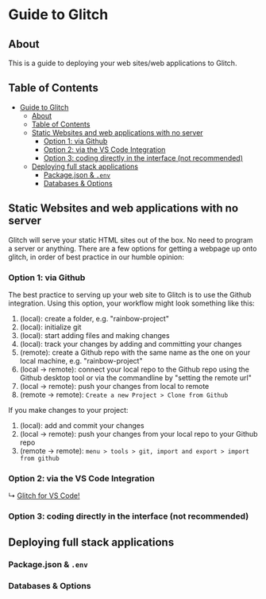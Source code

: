 # Guide to Glitch

## About

This is a guide to deploying your web sites/web applications to Glitch. 

## Table of Contents

- [Guide to Glitch](#guide-to-glitch)
  - [About](#about)
  - [Table of Contents](#table-of-contents)
  - [Static Websites and web applications with no server](#static-websites-and-web-applications-with-no-server)
    - [Option 1: via Github](#option-1-via-github)
    - [Option 2: via the VS Code Integration](#option-2-via-the-vs-code-integration)
    - [Option 3: coding directly in the interface (not recommended)](#option-3-coding-directly-in-the-interface-not-recommended)
  - [Deploying full stack applications](#deploying-full-stack-applications)
    - [Package.json & `.env`](#packagejson--env)
    - [Databases & Options](#databases--options)

## Static Websites and web applications with no server

Glitch will serve your static HTML sites out of the box. No need to program a server or anything. There are a few options for getting a webpage up onto glitch, in order of best practice in our humble opinion:

### Option 1: via Github

The best practice to serving up your web site to Glitch is to use the Github integration. Using this option, your workflow might look something like this:

1. (local): create a folder, e.g. "rainbow-project"
2. (local): initialize git
3. (local): start adding files and making changes
4. (local): track your changes by adding and committing your changes
5. (remote): create a Github repo with the same name as the one on your local machine, e.g. "rainbow-project"
6. (local → remote): connect your local repo to the Github repo using the Github desktop tool or via the commandline by "setting the remote url"
7. (local → remote): push your changes from local to remote
8. (remote → remote): `Create a new Project > Clone from Github`
  
If you make changes to your project:

1. (local): add and commit your changes
2. (local → remote): push your changes from your local repo to your Github repo
3. (remote → remote): `menu > tools > git, import and export > import from github`

### Option 2: via the VS Code Integration

↳ [Glitch for VS Code!](https://glitch.com/culture/announcing-glitch-for-visual-studio-code/)

### Option 3: coding directly in the interface (not recommended)


## Deploying full stack applications

### Package.json & `.env`

### Databases & Options